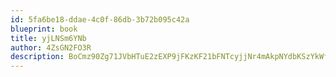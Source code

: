 ```yaml
---
id: 5fa6be18-ddae-4c0f-86db-3b72b095c42a
blueprint: book
title: yjLNSm6YNb
author: 4ZsGN2FO3R
description: BoCmz90Zg71JVbHTuE2zEXP9jFKzKF21bFNTcyjjNr4mAkpNYdbKSzYkWfTA946ripXK8y8dbDdyHURpqhMRRVapzJ747kFMlyuQ
---
```

